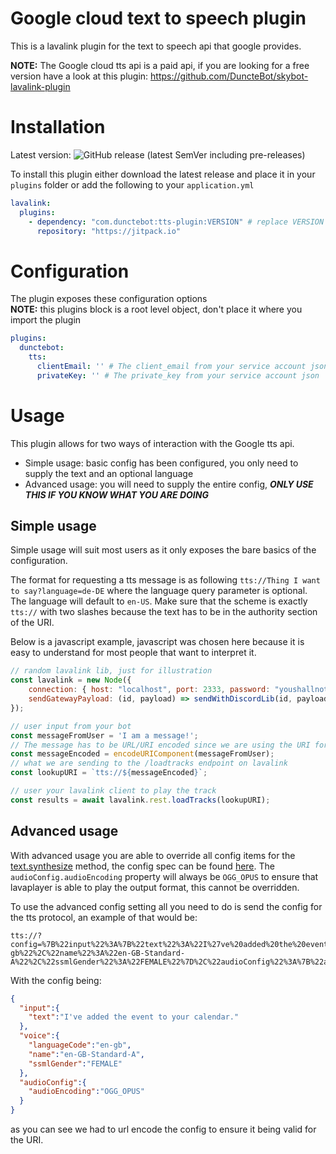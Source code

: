 # Google cloud text to speech plugin
This is a lavalink plugin for the text to speech api that google provides.

**NOTE:** The Google cloud tts api is a paid api, if you are looking for a free version have a look at this plugin: https://github.com/DuncteBot/skybot-lavalink-plugin

# Installation
Latest version: ![GitHub release (latest SemVer including pre-releases)](https://img.shields.io/github/v/release/DuncteBot/tts-plugin)

To install this plugin either download the latest release and place it in your `plugins` folder or add the following to your `application.yml`
```yml
lavalink:
  plugins:
    - dependency: "com.dunctebot:tts-plugin:VERSION" # replace VERSION with the version listed above!
      repository: "https://jitpack.io"
```

# Configuration
The plugin exposes these configuration options
<br><b>NOTE:</b> this plugins block is a root level object, don't place it where you import the plugin
```yml
plugins:
  dunctebot:
    tts:
      clientEmail: '' # The client_email from your service account json
      privateKey: '' # The private_key from your service account json
```

# Usage
This plugin allows for two ways of interaction with the Google tts api.
- Simple usage: basic config has been configured, you only need to supply the text and an optional language
- Advanced usage: you will need to supply the entire config, ***ONLY USE THIS IF YOU KNOW WHAT YOU ARE DOING***

## Simple usage
Simple usage will suit most users as it only exposes the bare basics of the configuration.

The format for requesting a tts message is as following `tts://Thing I want to say?language=de-DE` where the language query parameter is optional.
The language will default to `en-US`.
Make sure that the scheme is exactly `tts://` with two slashes because the text has to be in the authority section of the URI.

Below is a javascript example, javascript was chosen here because it is easy to understand for most people that want to interpret it.
```js
// random lavalink lib, just for illustration
const lavalink = new Node({
    connection: { host: "localhost", port: 2333, password: "youshallnotpass" },
    sendGatewayPayload: (id, payload) => sendWithDiscordLib(id, payload)
});

// user input from your bot
const messageFromUser = 'I am a message!';
// The message has to be URL/URI encoded since we are using the URI format to house the parameters
const messageEncoded = encodeURIComponent(messageFromUser);
// what we are sending to the /loadtracks endpoint on lavalink
const lookupURI = `tts://${messageEncoded}`;

// user your lavalink client to play the track
const results = await lavalink.rest.loadTracks(lookupURI);
```

## Advanced usage
With advanced usage you are able to override all config items for the [text.synthesize][gconfig] method, the config spec can be found [here][gconfig].
The `audioConfig.audioEncoding` property will always be `OGG_OPUS` to ensure that lavaplayer is able to play the output format, this cannot be overridden.

To use the advanced config setting all you need to do is send the config for the tts protocol, an example of that would be:
```
tts://?config=%7B%22input%22%3A%7B%22text%22%3A%22I%27ve%20added%20the%20event%20to%20your%20calendar.%22%7D%2C%22voice%22%3A%7B%22languageCode%22%3A%22en-gb%22%2C%22name%22%3A%22en-GB-Standard-A%22%2C%22ssmlGender%22%3A%22FEMALE%22%7D%2C%22audioConfig%22%3A%7B%22audioEncoding%22%3A%22OGG_OPUS%22%7D%7D
```
With the config being:
```json
{
  "input":{
    "text":"I've added the event to your calendar."
  },
  "voice":{
    "languageCode":"en-gb",
    "name":"en-GB-Standard-A",
    "ssmlGender":"FEMALE"
  },
  "audioConfig":{
    "audioEncoding":"OGG_OPUS"
  }
}
```
as you can see we had to url encode the config to ensure it being valid for the URI.

[gconfig]: https://cloud.google.com/text-to-speech/docs/reference/rest/v1/text/synthesize